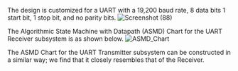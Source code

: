 The design is customized for a UART with a 19,200 baud rate, 8 data bits 1 start bit, 1 stop bit, and no parity bits.
![Screenshot (88)](https://github.com/psychingshadow/UART/assets/121498733/22eddd8c-2c86-415c-9dff-421638bf588f)

The Algorithmic State Machine with Datapath (ASMD) Chart for the UART Receiver subsystem is as shown below.
![ASMD_Chart](https://github.com/psychingshadow/UART/assets/121498733/6f96fb5e-7fe2-4eb4-bfdc-8f558c6b572f)

The ASMD Chart for the UART Transmitter subsystem can be constructed in a similar way; we find that it closely resembles that of the Receiver. 
